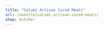 ```yaml
---
title: "Salumi Artisan Cured Meats"
url: /seattle/salumi-artisan-cured-meats/
shop: butcher
---
```

